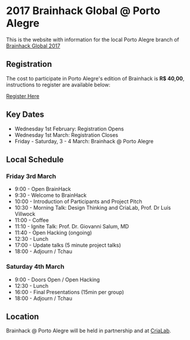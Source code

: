 # 2017 Brainhack Global @ Porto Alegre 

This is the website with information for the local Porto Alegre branch of [Brainhack Global 2017](http://events.brainhack.org/global2017/)

## Registration

The cost to participate in Porto Alegre's edition of Brainhack is **R$ 40,00**, instructions to register are available below: 

[Register Here](https://www.eventbrite.com/e/brainhack-global-porto-alegre-tickets-31284891954)

## Key Dates

- Wednesday 1st February: Registration Opens
- Wednesday 1st March: Registration Closes
- Friday - Saturday, 3 - 4 March: Brainhack @ Porto Alegre

## Local Schedule

### Friday 3rd March

- 9:00  - Open BrainHack
- 9:30  - Welcome to BrainHack
- 10:00 - Introduction of Participants and Project Pitch
- 10:30 - Morning Talk: Design Thinking and CriaLab, Prof. Dr Luís Villwock
- 11:00 - Coffee
- 11:10 - Ignite Talk:  Prof. Dr. Giovanni Salum, MD
- 11:40 - Open Hacking (ongoing)
- 12:30 - Lunch
- 17:00 - Update talks (5 minute project talks)
- 18:00 - Adjourn / Tchau

### Saturday 4th March

- 9:00  - Doors Open / Open Hacking 
- 12:30 - Lunch
- 16:00 - Final Presentations (15min per group)
- 18:00 - Adjourn / Tchau 



## Location

Brainhack @ Porto Alegre will be held in partnership and at [CriaLab](http://www.pucrs.br/crialab). 

